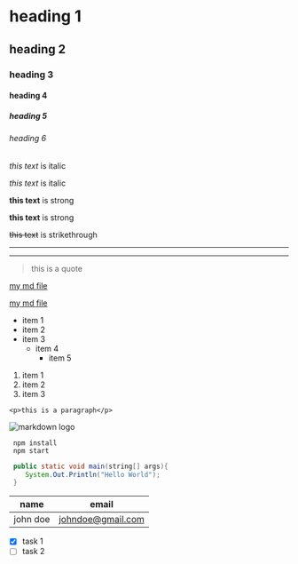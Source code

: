 <!--headings-->
# heading 1

## heading 2

### heading 3

#### heading 4

##### heading 5

###### heading 6

<!--italics-->
*this text* is italic

*this text* is italic

<!--strong-->
**this text** is strong

**this text** is strong

<!--strikethrough-->
~~this text~~ is strikethrough

<!--horizontal rule-->
---
___

<!--block quotes-->
> this is a quote

<!--links-->
[my md file](http://mymdfile.com)

[my md file](http://mymdfile.com
"my md file")

<!--ul-->
* item 1
* item 2
* item 3
  * item 4
    * item 5

<!--ol-->
1. item 1
1. item 2
1. item 3

<!--inline code block-->
`<p>this is a paragraph</p>`

<!--images-->
![markdown logo](https://markdown-here.com/img/icon256.png)

<!--github markdown-->

<!--code blocks-->
```
 npm install
 npm start
```

```java
 public static void main(string[] args){
    System.Out.Println("Hello World");
 }
```
<!--tables-->
| name    | email             |
|-------- | ----------------- |
|john doe | johndoe@gmail.com |

<!--task lists-->
* [x] task 1
* [ ] task 2

